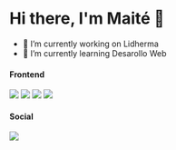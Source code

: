 <h1> Hi there, I'm Maité 👋  </h1>

- 🔭 I’m currently working on Lidherma
- 🌱 I’m currently learning  Desarollo Web

<h4> Frontend </h4>
<p> 
<img src="https://img.shields.io/badge/html5-%23E34F26.svg?style=for-the-badge&logo=html5&logoColor=white"/>
<img src="https://img.shields.io/badge/css3-%231572B6.svg?style=for-the-badge&logo=css3&logoColor=white"/>
<img src="https://img.shields.io/badge/bootstrap-%23563D7C.svg?style=for-the-badge&logo=bootstrap&logoColor=white"/>
<img src="https://img.shields.io/badge/SASS-hotpink.svg?style=for-the-badge&logo=SASS&logoColor=white"/>
</p>

<h4> Social </h4>
<p>
<img src="https://img.shields.io/badge/linkedin-%230077B5.svg?style=for-the-badge&logo=linkedin&logoColor=white"/>
</p>
